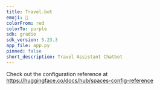 ```yaml
---
title: Travel.bot
emoji: 👀
colorFrom: red
colorTo: purple
sdk: gradio
sdk_version: 5.23.3
app_file: app.py
pinned: false
short_description: Travel Assistant Chatbot
---
```


Check out the configuration reference at https://huggingface.co/docs/hub/spaces-config-reference
